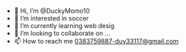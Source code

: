 - 👋 Hi, I’m @DuckyMomo10
- 👀 I’m interested in  soccer  
- 🌱 I’m currently learning web desig
- 💞️ I’m looking to collaborate on ...
- 📫 How to reach me  0383759887-duy33117@gmail.com

<!---
DuckyMomo10/DuckyMomo10 is a ✨ special ✨ repository because its `README.md` (this file) appears on your GitHub profile.
You can click the Preview link to take a look at your changes.
--->
